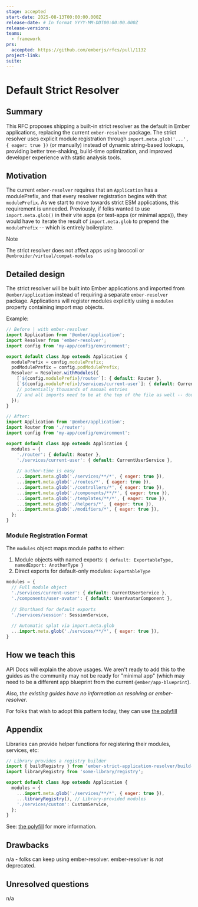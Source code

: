 ```yaml
---
stage: accepted
start-date: 2025-08-13T00:00:00.000Z
release-date: # In format YYYY-MM-DDT00:00:00.000Z
release-versions:
teams:
  - framework
prs:
  accepted: https://github.com/emberjs/rfcs/pull/1132
project-link:
suite: 
---
```


# Default Strict Resolver

## Summary

This RFC proposes shipping a built-in strict resolver as the default in Ember applications, replacing the current `ember-resolver` package. The strict resolver uses explicit module registration through `import.meta.glob('...', { eager: true })` (or manually) instead of dynamic string-based lookups, providing better tree-shaking, build-time optimization, and improved developer experience with static analysis tools.

## Motivation

The current `ember-resolver` requires that an `Application` has a modulePrefix, and that every resolver registration begins with that `modulePrefix`. As we start to move towards strict ESM applications, this requirement is unneeded. Previously, if folks wanted to use `import.meta.glob()` in their vite apps (or test-apps (or minimal apps)), they would have to iterate the result of `import.meta.glob` to prepend the `modulePrefix` -- which is entirely boilerplate.

> [!NOTE]
> The strict resolver does not affect apps using broccoli or `@embroider/virtual/compat-modules`

## Detailed design

The strict resolver will be built into Ember applications and imported from `@ember/application` instead of requiring a separate `ember-resolver` package. Applications will register modules explicitly using a `modules` property containing import map objects.

Example:

```javascript
// Before | with ember-resolver
import Application from '@ember/application';
import Resolver from 'ember-resolver';
import config from 'my-app/config/environment';

export default class App extends Application {
  modulePrefix = config.modulePrefix;
  podModulePrefix = config.podModulePrefix;
  Resolver = Resolver.withModules({
    [`${config.modulePrefix}/router`]: { default: Router },
    [`${config.modulePrefix}/services/current-user`]: { default: CurrentUserService },
    // potentially thousands of manual entries
    // and all imports need to be at the top of the file as well -- doubling the lines per resolver entries
  });
}
```

```javascript
// After: 
import Application from '@ember/application';
import Router from './router';
import config from 'my-app/config/environment';

export default class App extends Application {
  modules = {
    './router': { default: Router },
    './services/current-user': { default: CurrentUserService },
    
    // author-time is easy
    ...import.meta.glob('./services/**/*', { eager: true }),
    ...import.meta.glob('./routes/*', { eager: true }),
    ...import.meta.glob('./controllers/*', { eager: true }),
    ...import.meta.glob('./components/**/*', { eager: true }),
    ...import.meta.glob('./templates/**/*', { eager: true }),
    ...import.meta.glob('./helpers/*', { eager: true }),
    ...import.meta.glob('./modifiers/*', { eager: true }),
  };
}
```

### Module Registration Format

The `modules` object maps module paths to either:
1. Module objects with named exports: `{ default: ExportableType, namedExport: AnotherType }`
2. Direct exports for default-only modules: `ExportableType`

```javascript
modules = {
  // Full module object
  './services/current-user': { default: CurrentUserService },
  './components/user-avatar': { default: UserAvatarComponent },
  
  // Shorthand for default exports
  './services/session': SessionService,
  
  // Automatic splat via import.meta.glob
  ...import.meta.glob('./services/**/*', { eager: true }),
}
```


## How we teach this

API Docs will explain the above usages.
We aren't ready to add this to the guides as the community may not be ready for "minimal app" (which may need to be a different app blueprint from the current `@ember/app-blueprint`).

_Also, the existing guides have no information on resolving or ember-resolver_.

For folks that wish to adopt this pattern today, they can use [the polyfill](https://github.com/NullVoxPopuli/ember-strict-application-resolver)

## Appendix


Libraries can provide helper functions for registering their modules, services, etc:

```javascript
// Library provides a registry builder
import { buildRegistry } from 'ember-strict-application-resolver/build-registry';
import libraryRegistry from 'some-library/registry';

export default class App extends Application {
  modules = {
    ...import.meta.glob('./services/**/*', { eager: true }),
    ...libraryRegistry(), // Library-provided modules
    './services/custom': CustomService,
  };
}
```

See: [the polyfill](https://github.com/NullVoxPopuli/ember-strict-application-resolver?tab=readme-ov-file#buildregistry) for more information.

## Drawbacks

n/a - folks can keep using ember-resolver. ember-resolver is _not_ deprecated.

## Unresolved questions

n/a